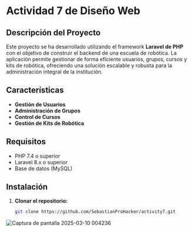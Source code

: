 # Actividad 7 de Diseño Web

## Descripción del Proyecto
Este proyecto se ha desarrollado utilizando el framework **Laravel de PHP** con el objetivo de construir el backend de una escuela de robótica. La aplicación permite gestionar de forma eficiente usuarios, grupos, cursos y kits de robótica, ofreciendo una solución escalable y robusta para la administración integral de la institución.

## Características
- **Gestión de Usuarios** 
- **Administración de Grupos** 
- **Control de Cursos** 
- **Gestión de Kits de Robótica** 

## Requisitos
- PHP 7.4 o superior
- Laravel 8.x o superior
- Base de datos (MySQL)

## Instalación
1. **Clonar el repositorio:**
   ```bash
   git clone https://github.com/SebastianProHacker/activity7.git

![Captura de pantalla 2025-03-10 004236](https://github.com/user-attachments/assets/a1ae1f02-8c48-4373-aa09-3af2e254f26f)
